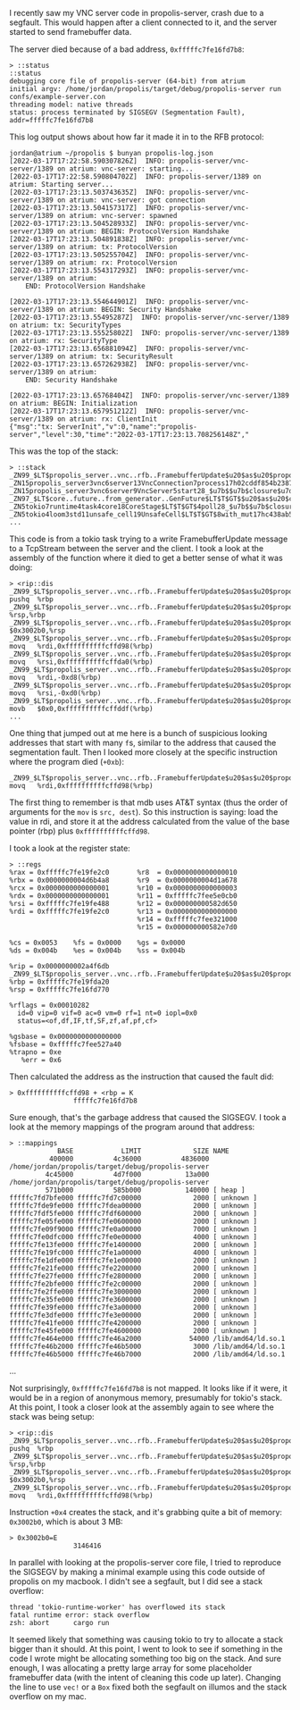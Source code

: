 I recently saw my VNC server code in propolis-server, crash due to a segfault.
This would happen after a client connected to it, and the server started to
send framebuffer data.

The server died because of a bad address, `0xfffffc7fe16fd7b8`:
```
> ::status
::status
debugging core file of propolis-server (64-bit) from atrium
initial argv: /home/jordan/propolis/target/debug/propolis-server run confs/example-server.con
threading model: native threads
status: process terminated by SIGSEGV (Segmentation Fault), addr=fffffc7fe16fd7b8
```

This log output shows about how far it made it in to the RFB protocol:
```
jordan@atrium ~/propolis $ bunyan propolis-log.json 
[2022-03-17T17:22:58.590307826Z]  INFO: propolis-server/vnc-server/1389 on atrium: vnc-server: starting...
[2022-03-17T17:22:58.590804702Z]  INFO: propolis-server/1389 on atrium: Starting server...
[2022-03-17T17:23:13.503743635Z]  INFO: propolis-server/vnc-server/1389 on atrium: vnc-server: got connection
[2022-03-17T17:23:13.504157317Z]  INFO: propolis-server/vnc-server/1389 on atrium: vnc-server: spawned
[2022-03-17T17:23:13.504528933Z]  INFO: propolis-server/vnc-server/1389 on atrium: BEGIN: ProtocolVersion Handshake
[2022-03-17T17:23:13.504891838Z]  INFO: propolis-server/vnc-server/1389 on atrium: tx: ProtocolVersion
[2022-03-17T17:23:13.505255704Z]  INFO: propolis-server/vnc-server/1389 on atrium: rx: ProtocolVersion
[2022-03-17T17:23:13.554317293Z]  INFO: propolis-server/vnc-server/1389 on atrium:
    END: ProtocolVersion Handshake
    
[2022-03-17T17:23:13.554644901Z]  INFO: propolis-server/vnc-server/1389 on atrium: BEGIN: Security Handshake
[2022-03-17T17:23:13.55495287Z]  INFO: propolis-server/vnc-server/1389 on atrium: tx: SecurityTypes
[2022-03-17T17:23:13.55525802Z]  INFO: propolis-server/vnc-server/1389 on atrium: rx: SecurityType
[2022-03-17T17:23:13.656881094Z]  INFO: propolis-server/vnc-server/1389 on atrium: tx: SecurityResult
[2022-03-17T17:23:13.657262938Z]  INFO: propolis-server/vnc-server/1389 on atrium:
    END: Security Handshake
    
[2022-03-17T17:23:13.65768404Z]  INFO: propolis-server/vnc-server/1389 on atrium: BEGIN: Initialization
[2022-03-17T17:23:13.657951212Z]  INFO: propolis-server/vnc-server/1389 on atrium: rx: ClientInit
{"msg":"tx: ServerInit","v":0,"name":"propolis-server","level":30,"time":"2022-03-17T17:23:13.708256148Z","
```

This was the top of the stack:
```
> ::stack
_ZN99_$LT$propolis_server..vnc..rfb..FramebufferUpdate$u20$as$u20$propolis_server..vnc..rfb..Message$GT$8write_to17h31cde3ba3d358797E+0xb()
_ZN15propolis_server3vnc6server13VncConnection7process17h02cddf854b238788E+0xf35()
_ZN15propolis_server3vnc6server9VncServer5start28_$u7b$$u7b$closure$u7d$$u7d$28_$u7b$$u7b$closure$u7d$$u7d$17h35db5cb5736f03e5E+0x19e()
_ZN97_$LT$core..future..from_generator..GenFuture$LT$T$GT$$u20$as$u20$core..future..future..Future$GT$4poll17h76747e47c50d6ff3E+0x50()
_ZN5tokio7runtime4task4core18CoreStage$LT$T$GT$4poll28_$u7b$$u7b$closure$u7d$$u7d$17h47b7370aa914d74aE+0xde()
_ZN5tokio4loom3std11unsafe_cell19UnsafeCell$LT$T$GT$8with_mut17hc438ab5cef3086b9E+0x31()
...
```

This code is from a tokio task trying to a write FramebufferUpdate message to a
TcpStream between the server and the client.  I took a look at the assembly of
the function where it died to get a better sense of what it was doing:


```
> <rip::dis
_ZN99_$LT$propolis_server..vnc..rfb..FramebufferUpdate$u20$as$u20$propolis_server..vnc..rfb..Message$GT$8write_to17h31cde3ba3d358797E:  pushq  %rbp
_ZN99_$LT$propolis_server..vnc..rfb..FramebufferUpdate$u20$as$u20$propolis_server..vnc..rfb..Message$GT$8write_to17h31cde3ba3d358797E+1:movq   %rsp,%rbp
_ZN99_$LT$propolis_server..vnc..rfb..FramebufferUpdate$u20$as$u20$propolis_server..vnc..rfb..Message$GT$8write_to17h31cde3ba3d358797E+4:subq   $0x3002b0,%rsp
_ZN99_$LT$propolis_server..vnc..rfb..FramebufferUpdate$u20$as$u20$propolis_server..vnc..rfb..Message$GT$8write_to17h31cde3ba3d358797E+0xb:      movq   %rdi,0xffffffffffcffd98(%rbp)
_ZN99_$LT$propolis_server..vnc..rfb..FramebufferUpdate$u20$as$u20$propolis_server..vnc..rfb..Message$GT$8write_to17h31cde3ba3d358797E+0x12:     movq   %rsi,0xffffffffffcffda0(%rbp)
_ZN99_$LT$propolis_server..vnc..rfb..FramebufferUpdate$u20$as$u20$propolis_server..vnc..rfb..Message$GT$8write_to17h31cde3ba3d358797E+0x19:     movq   %rdi,-0xd8(%rbp)
_ZN99_$LT$propolis_server..vnc..rfb..FramebufferUpdate$u20$as$u20$propolis_server..vnc..rfb..Message$GT$8write_to17h31cde3ba3d358797E+0x20:     movq   %rsi,-0xd0(%rbp)
_ZN99_$LT$propolis_server..vnc..rfb..FramebufferUpdate$u20$as$u20$propolis_server..vnc..rfb..Message$GT$8write_to17h31cde3ba3d358797E+0x27:     movb   $0x0,0xffffffffffcffddf(%rbp)
...
```

One thing that jumped out at me here is a bunch of suspicious looking addresses
that start with many `f`s, similar to the address that caused the segmentation
fault.  Then I looked more closely at the specific instruction where the
program died (`+0xb`):
```
_ZN99_$LT$propolis_server..vnc..rfb..FramebufferUpdate$u20$as$u20$propolis_server..vnc..rfb..Message$GT$8write_to17h31cde3ba3d358797E+0xb:      movq   %rdi,0xffffffffffcffd98(%rbp)
```

The first thing to remember is that mdb uses AT&T syntax (thus the order of
arguments for the `mov` is `src, dest`). So this instruction is saying: load the
value in rdi, and store it at the address calculated from the value of the
base pointer (rbp) plus `0xffffffffffcffd98`.

I took a look at the register state:
```
> ::regs
%rax = 0xfffffc7fe19fe2c0       %r8  = 0x0000000000000010
%rbx = 0x0000000004d6b4a8       %r9  = 0x0000000004d1a678
%rcx = 0x0000000000000001       %r10 = 0x0000000000000003
%rdx = 0x0000000000000001       %r11 = 0xfffffc7fee5e0cb0
%rsi = 0xfffffc7fe19fe488       %r12 = 0x000000000582d650
%rdi = 0xfffffc7fe19fe2c0       %r13 = 0x0000000000000000
                                %r14 = 0xfffffc7fee321000
                                %r15 = 0x000000000582e7d0

%cs = 0x0053    %fs = 0x0000    %gs = 0x0000
%ds = 0x004b    %es = 0x004b    %ss = 0x004b

%rip = 0x0000000002a4f6db _ZN99_$LT$propolis_server..vnc..rfb..FramebufferUpdate$u20$as$u20$propolis_server..vnc..rfb..Message$GT$8write_to17h31cde3ba3d358797E+0xb
%rbp = 0xfffffc7fe19fda20
%rsp = 0xfffffc7fe16fd770

%rflags = 0x00010282
  id=0 vip=0 vif=0 ac=0 vm=0 rf=1 nt=0 iopl=0x0
  status=<of,df,IF,tf,SF,zf,af,pf,cf>

%gsbase = 0x0000000000000000
%fsbase = 0xfffffc7fee527a40
%trapno = 0xe
   %err = 0x6
```

Then calculated the address as the instruction that caused the fault did:
```
> 0xffffffffffcffd98 + <rbp = K
                fffffc7fe16fd7b8
```

Sure enough, that's the garbage address that caused the SIGSEGV. I took a look
at the memory mappings of the program around that address:

```
> ::mappings
            BASE            LIMIT             SIZE NAME
          400000          4c36000          4836000 /home/jordan/propolis/target/debug/propolis-server
         4c45000          4d7f000           13a000 /home/jordan/propolis/target/debug/propolis-server
         571b000          585b000           140000 [ heap ]
fffffc7fd7bfe000 fffffc7fd7c00000             2000 [ unknown ]
fffffc7fde9fe000 fffffc7fdea00000             2000 [ unknown ]
fffffc7fdf5fe000 fffffc7fdf600000             2000 [ unknown ]
fffffc7fe05fe000 fffffc7fe0600000             2000 [ unknown ]
fffffc7fe09f9000 fffffc7fe0a00000             7000 [ unknown ]
fffffc7fe0dfc000 fffffc7fe0e00000             4000 [ unknown ]
fffffc7fe13fe000 fffffc7fe1400000             2000 [ unknown ]
fffffc7fe19fc000 fffffc7fe1a00000             4000 [ unknown ]
fffffc7fe1dfe000 fffffc7fe1e00000             2000 [ unknown ]
fffffc7fe21fe000 fffffc7fe2200000             2000 [ unknown ]
fffffc7fe27fe000 fffffc7fe2800000             2000 [ unknown ]
fffffc7fe2bfe000 fffffc7fe2c00000             2000 [ unknown ]
fffffc7fe2ffe000 fffffc7fe3000000             2000 [ unknown ]
fffffc7fe35fe000 fffffc7fe3600000             2000 [ unknown ]
fffffc7fe39fe000 fffffc7fe3a00000             2000 [ unknown ]
fffffc7fe3dfe000 fffffc7fe3e00000             2000 [ unknown ]
fffffc7fe41fe000 fffffc7fe4200000             2000 [ unknown ]
fffffc7fe45fe000 fffffc7fe4600000             2000 [ unknown ]
fffffc7fe464e000 fffffc7fe46a2000            54000 /lib/amd64/ld.so.1
fffffc7fe46b2000 fffffc7fe46b5000             3000 /lib/amd64/ld.so.1
fffffc7fe46b5000 fffffc7fe46b7000             2000 /lib/amd64/ld.so.1
```

...

Not surprisingly, `0xfffffc7fe16fd7b8` is not mapped. It looks like if it were,
it would be in a region of anonymous memory, presumably for tokio's stack. At
this point, I took a closer look at the assembly again to see where the stack
was being setup:

```
> <rip::dis                           
_ZN99_$LT$propolis_server..vnc..rfb..FramebufferUpdate$u20$as$u20$propolis_server..vnc..rfb..Message$GT$8write_to17h31cde3ba3d358797E:  pushq  %rbp
_ZN99_$LT$propolis_server..vnc..rfb..FramebufferUpdate$u20$as$u20$propolis_server..vnc..rfb..Message$GT$8write_to17h31cde3ba3d358797E+1:movq   %rsp,%rbp
_ZN99_$LT$propolis_server..vnc..rfb..FramebufferUpdate$u20$as$u20$propolis_server..vnc..rfb..Message$GT$8write_to17h31cde3ba3d358797E+4:subq   $0x3002b0,%rsp
_ZN99_$LT$propolis_server..vnc..rfb..FramebufferUpdate$u20$as$u20$propolis_server..vnc..rfb..Message$GT$8write_to17h31cde3ba3d358797E+0xb:      movq   %rdi,0xffffffffffcffd98(%rbp)
```

Instruction `+0x4` creates the stack, and it's grabbing quite a bit of memory: `0x3002b0`, which is about 3 MB:
```
> 0x3002b0=E
                3146416  
```

In parallel with looking at the propolis-server core file, I tried to reproduce
the SIGSEGV by making a minimal example using this code outside of propolis on
my macbook. I didn't see a segfault, but I did see a stack overflow:

```
thread 'tokio-runtime-worker' has overflowed its stack
fatal runtime error: stack overflow
zsh: abort      cargo run
```

It seemed likely that something was causing tokio to try to allocate a stack bigger than it should. At this point, I went to look to see if something in the code I wrote might be allocating something too big on the stack. And sure enough, I was allocating a pretty large array for some placeholder framebuffer data (with the intent of cleaning this code up later). Changing the line to use `vec!` or a `Box` fixed both the segfault on illumos and the stack overflow on my mac.
